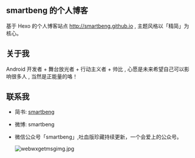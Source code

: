 ## smartbeng 的个人博客
基于 Hexo 的个人博客站点 http://smartbeng.github.io , 主题风格以「精简」为核心。

## 关于我

Android 开发者 + 舞台放光者 + 行动主义者 + 帅比 , 心愿是未来希望自己可以影响很多人 , 当然是正能量的咯！

## 联系我

- 简书: [smartbeng](http://www.jianshu.com/u/7ca90649bbfd)

- 微博: smartbeng

- 微信公众号「smartbeng」,吐血版珍藏持续更新，一个会爱上的公众号。

  ![webwxgetmsgimg.jpg](http://upload-images.jianshu.io/upload_images/5276837-57fef8e088c293ff.jpg?imageMogr2/auto-orient/strip%7CimageView2/2/w/1240)


